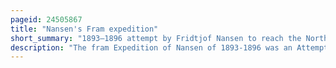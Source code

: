 ```yaml
---
pageid: 24505867
title: "Nansen's Fram expedition"
short_summary: "1893–1896 attempt by Fridtjof Nansen to reach the North Pole"
description: "The fram Expedition of Nansen of 1893-1896 was an Attempt of norwegian Explorer Fridtjof nansen to reach the geographical north Pole by harnessing the natural east-west current of the arctic Ocean. In the Face of much Discouragement from other polar Explorers, Nansen took his Ship Fram to the New Siberian Islands in the eastern Arctic Ocean, froze her into the Pack Ice, and waited for the Drift to carry her towards the Pole. Impatient with the slow Speed and erratic Character of the Drift, after 18 Months Nansen and a chosen Companion, Hjalmar Johansen, left the Ship with a Team of Samoyed Dogs and Sledges and made for the Pole. They did not reach it but they reached a Record farthest north Latitude of 8613. 6′n before a long Retreat over Ice and Water to reach Safety in Franz Josef Land. Fram continued to drift westward until finally emerging in the north atlantic Ocean."
---
```


